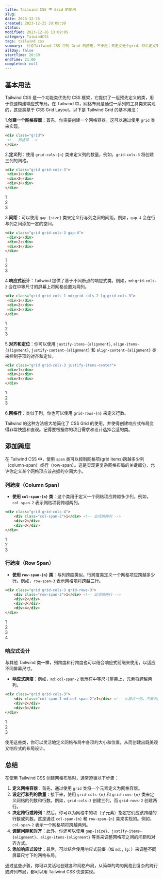```yaml
---
title: Tailwind CSS 中 Grid 的使用
slug: 
date: 2023-12-25 
created: 2023-12-25 20:09:39
status: 
modified: 2023-12-26 13:09:05
category: TaiwindCSS
tags: tailwind css
summary:  讨论Tailwind CSS 中的 Grid 的使用，三步走：先定义是个grid，然后定义有几行几列，然后再定义有没有跨行。
allDay: false
startTime: 20:30
endTime: 21:00
completed: null
---
```


## 基本用法

Tailwind CSS 是一个功能类优先的 CSS 框架，它提供了一组预先定义的类，用于快速构建响应式布局。在 Tailwind 中，网格布局是通过一系列的工具类来实现的，这些类基于 CSS Grid Layout。以下是 Tailwind Grid 的基本用法：

1.**创建一个网格容器**：首先，你需要创建一个网格容器。这可以通过使用 `grid` 类来实现。

```html
<div class="grid">
 <!-- 网格项 -->
</div>
```

2.**定义列**：使用 `grid-cols-{n}` 类来定义列的数量。例如，`grid-cols-3` 将创建三列的网格。

```html
<div class="grid grid-cols-3">
 <div>1</div>
 <div>2</div>
 <div>3</div>
</div>
```

<div class="grid grid-cols-3">
	<div class="bg-blue-500">1</div>
	<div class="bg-gray-300">2</div>
	<div class="bg-yellow-400">3</div>
</div>

3.**间距**：可以使用 `gap-{size}` 类来定义行与列之间的间距。例如，`gap-4` 会在行与列之间添加一定的空间。

```html
<div class="grid grid-cols-3 gap-4">
 <div>1</div>
 <div>2</div>
 <div>3</div>
</div>
```

<div class="grid grid-cols-3 gap-4">
	<div class="bg-blue-500">1</div>
	<div class="bg-gray-300">2</div>
	<div class="bg-yellow-400">3</div>
</div>

4.**响应式设计**：Tailwind 提供了基于不同断点的响应式类。例如，`md:grid-cols-2` 会在中等尺寸的屏幕上将网格设置为两列。

```html
<div class="grid grid-cols-1 md:grid-cols-2 lg:grid-cols-3">
 <div>1</div>
 <div>2</div>
 <div>3</div>
</div>
```

<div class="grid grid-cols-1 md:grid-cols-2 lg:grid-cols-3">
	<div class="bg-blue-500">1</div>
	<div class="bg-gray-300">2</div>
	<div class="bg-yellow-400">3</div>
</div>

5.**对齐和定位**：你可以使用 `justify-items-{alignment}`, `align-items-{alignment}`, `justify-content-{alignment}` 和 `align-content-{alignment}` 类来控制子项的对齐和定位。

```html
<div class="grid grid-cols-3 justify-items-center">
 <div>1</div>
 <div>2</div>
 <div>3</div>
</div>
```

<div class="grid grid-cols-3 justify-items-center">
	<div class="bg-blue-500">1</div>
	<div class="bg-gray-300">2</div>
	<div class="bg-yellow-400">3</div>
</div>

6.**网格行**：类似于列，你也可以使用 `grid-rows-{n}` 来定义行数。

Tailwind 的这种方法极大地简化了 CSS Grid 的使用，并使得创建响应式布局变得非常快捷和直观。记得要根据你的项目需求和设计选择合适的类。

## 添加跨度

在 Tailwind CSS 中，使用 `span` 类可以控制网格项(grid items)跨越多少列（column-span）或行（row-span）。这是实现更复杂网格布局的关键部分，允许你定义某个网格项应该占据的空间大小。

### 列跨度（Column Span）

- **使用 `col-span-{n}` 类**：这个类用于定义一个网格项应跨越多少列。例如，`col-span-2` 表示网格项将跨越两列。

```html
<div class="grid grid-cols-4">
	<div class="col-span-2">1</div> <!-- 此项跨两列 -->
	<div>2</div>
	<div>3</div>
</div>
```

<div class="grid grid-cols-4">
	<div class="col-span-2 bg-green-400">1</div> <!-- 此项跨两列 -->
	<div class="bg-blue-500">2</div>
	<div class="bg-gray-300">3</div>
</div>

### 行跨度（Row Span）

- **使用 `row-span-{n}` 类**：与列跨度类似，行跨度类定义一个网格项应跨越多少行。例如，`row-span-3` 表示网格项将跨越三行。

```html
<div class="grid grid-cols-3 grid-rows-3">
	<div class="row-span-2">1</div> <!-- 此项跨两行 -->
	<div>2</div>
	<div>3</div>
	<div>4</div>
</div>
```

<div class="grid grid-cols-3 grid-rows-3 ">
	<div class="row-span-2 bg-green-500">1</div> <!-- 此项跨两行 -->
	<div class="bg-blue-500">2</div>
	<div class="bg-gray-300">3</div>
	<div class="bg-yellow-400">4</div>
</div>

### 响应式设计

与其他 Tailwind 类一样，列跨度和行跨度也可以结合响应式前缀来使用，以适应不同屏幕尺寸。

- **响应式跨度**：例如，`md:col-span-2` 表示在中等尺寸屏幕上，元素将跨越两列。

```html
<div class="grid grid-cols-3">
	<div class="col-span-1 md:col-span-2">1</div> <!-- 小屏占一列，中屏占两列 -->
	<div>2</div>
	<div>3</div>
</div>
```

<div class="grid grid-cols-3 ">
	<div class="col-span-1 bg-green-400 md:col-span-2">1</div> <!-- 小屏占一列，中屏占两列 -->
	<div class="bg-blue-500">2</div>
	<div class="bg-gray-300">3</div>
</div>

使用这些类，你可以灵活地定义网格布局中各项的大小和位置，从而创建出既美观又响应式的布局设计。

## 总结

在使用 Tailwind CSS 创建网格布局时，通常遵循以下步骤：

1. **定义网格容器**：首先，通过使用 `grid` 类将一个元素定义为网格容器。
2. **设定行和列的数量**：接下来，使用 `grid-cols-{n}` 和 `grid-rows-{n}` 类来定义网格的列数和行数。例如，`grid-cols-3` 创建三列，而 `grid-rows-2` 创建两行。
3. **决定跨行或跨列**：然后，你可以为网格中的项（子元素）指定它们应该跨越的行数或列数。这是通过 `col-span-{n}` 和 `row-span-{n}` 类来实现的。例如，`col-span-2` 表示一个网格项将跨越两列。
4. **调整间隙和对齐**：此外，你还可以使用 `gap-{size}`、`justify-items-{alignment}`、`align-items-{alignment}` 等类来调整网格项之间的间距和对齐方式。
5. **添加响应式设计**：最后，可以结合使用响应式前缀（如 `md:`, `lg:`）来调整不同屏幕尺寸下的网格布局。

通过这些步骤，你可以灵活地创建各种网格布局，从简单的均匀网格到复杂的跨行或跨列布局，都可以用 Tailwind CSS 快速实现。
